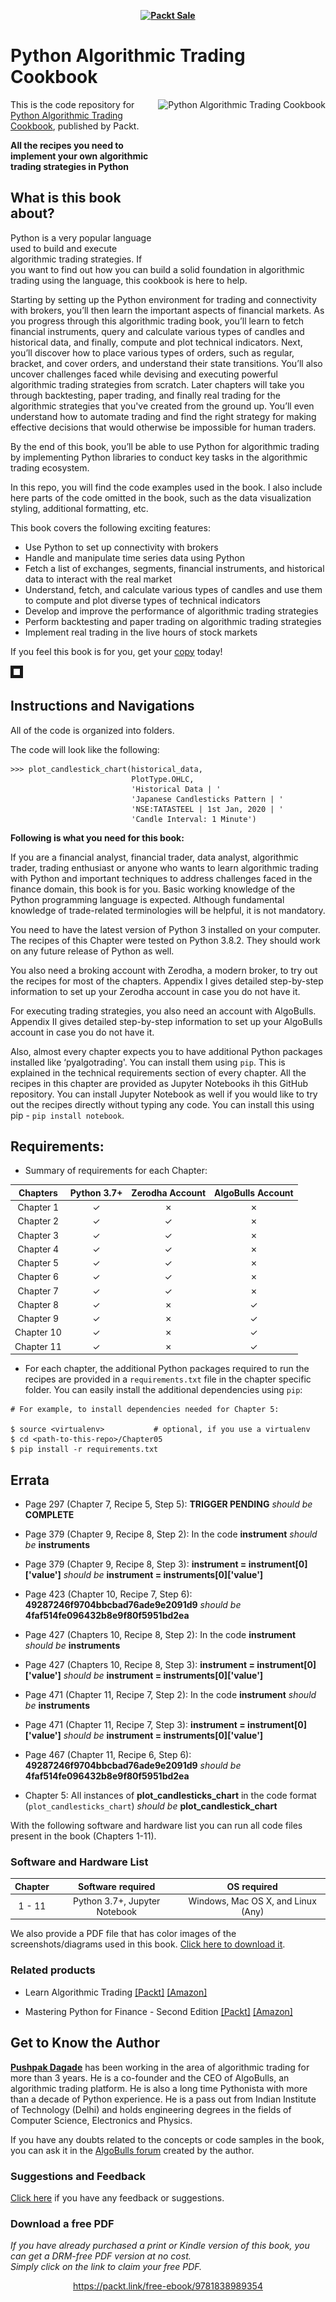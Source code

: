 
<b><p align='center'>[![Packt Sale](https://static.packt-cdn.com/assets/images/packt+events/Improve_UX.png)](https://packt.link/algotradingpython)</p></b> 




# Python Algorithmic Trading Cookbook

<a href="https://www.packtpub.com/product/python-algorithmic-trading-cookbook/9781838989354?utm_source=github&utm_medium=repository&utm_campaign=9781838989354"><img src="https://static.packt-cdn.com/products/9781838989354/cover/smaller" alt="Python Algorithmic Trading Cookbook" height="256px" align="right"></a>

This is the code repository for [Python Algorithmic Trading Cookbook](https://www.packtpub.com/product/python-algorithmic-trading-cookbook/9781838989354?utm_source=github&utm_medium=repository&utm_campaign=9781838989354), published by Packt.

**All the recipes you need to implement your own algorithmic trading strategies in Python**

## What is this book about?
Python is a very popular language used to build and execute algorithmic trading strategies. If you want to find out how you can build a solid foundation in algorithmic trading using the language, this cookbook is here to help.

Starting by setting up the Python environment for trading and connectivity with brokers, you’ll then learn the important aspects of financial markets. As you progress through this algorithmic trading book, you’ll learn to fetch financial instruments, query and calculate various types of candles and historical data, and finally, compute and plot technical indicators. Next, you’ll discover how to place various types of orders, such as regular, bracket, and cover orders, and understand their state transitions. You’ll also uncover challenges faced while devising and executing powerful algorithmic trading strategies from scratch. Later chapters will take you through backtesting, paper trading, and finally real trading for the algorithmic strategies that you've created from the ground up. You’ll even understand how to automate trading and find the right strategy for making effective decisions that would otherwise be impossible for human traders.

By the end of this book, you’ll be able to use Python for algorithmic trading by implementing Python libraries to conduct key tasks in the algorithmic trading ecosystem.

In this repo, you will find the code examples used in the book. I also include here parts of the code omitted in the book, such as the data visualization styling, additional formatting, etc.

This book covers the following exciting features: 
* Use Python to set up connectivity with brokers
* Handle and manipulate time series data using Python
* Fetch a list of exchanges, segments, financial instruments, and historical data to interact with the real market
* Understand, fetch, and calculate various types of candles and use them to compute and plot diverse types of technical indicators
* Develop and improve the performance of algorithmic trading strategies
* Perform backtesting and paper trading on algorithmic trading strategies
* Implement real trading in the live hours of stock markets

If you feel this book is for you, get your [copy](https://www.amazon.com/dp/B089D1584M) today!

<a href="https://www.packtpub.com/?utm_source=github&utm_medium=banner&utm_campaign=GitHubBanner"><img src="https://raw.githubusercontent.com/PacktPublishing/GitHub/master/GitHub.png" alt="https://www.packtpub.com/" border="5" /></a>

## Instructions and Navigations
All of the code is organized into folders.

The code will look like the following:
```
>>> plot_candlestick_chart(historical_data,
                           PlotType.OHLC,
                           'Historical Data | '
                           'Japanese Candlesticks Pattern | '
                           'NSE:TATASTEEL | 1st Jan, 2020 | '
                           'Candle Interval: 1 Minute')

```

**Following is what you need for this book:**

If you are a financial analyst, financial trader, data analyst, algorithmic trader, trading enthusiast or anyone who wants to learn algorithmic trading with Python and important techniques to address challenges faced in the finance domain, this book is for you. Basic working knowledge of the Python programming language is expected. Although fundamental knowledge of trade-related terminologies will be helpful, it is not mandatory.

You need to have the latest version of Python 3 installed on your computer. The recipes of this Chapter were tested on Python 3.8.2. They should work on any 
future release of Python as well. 

You also need a broking account with Zerodha, a modern broker, to try out the  recipes for most of the chapters. Appendix I gives detailed step-by-step information to set up your Zerodha account in case you do not have it. 

For executing trading strategies, you also need an account with AlgoBulls. Appendix II gives detailed step-by-step information to set up your AlgoBulls account in case you do not have it.

Also, almost every chapter expects you to have additional Python packages installed like ‘pyalgotrading'. You can install them using `pip`. This is explained in the technical requirements section of every chapter. All the recipes in this chapter are provided as Jupyter Notebooks ih this GitHub repository. You can install Jupyter Notebook as well if you would like to try out the recipes directly without typing any code. You can install this using pip - `pip install notebook`.

## Requirements:
- Summary of requirements for each Chapter:

| Chapters    | Python 3\.7\+ | Zerodha Account  | AlgoBulls Account |
|:-----------:|:-------------:|:----------------:|:-----------------:|
|  Chapter 1  | ✓             | ✗               | ✗                 |
|  Chapter 2  | ✓             | ✓               | ✗                 |
|  Chapter 3  | ✓             | ✓               | ✗                 |
|  Chapter 4  | ✓             | ✓               | ✗                 |
|  Chapter 5  | ✓             | ✓               | ✗                 |
|  Chapter 6  | ✓             | ✓               | ✗                 |
|  Chapter 7  | ✓             | ✓               | ✗                 |
|  Chapter 8  | ✓             | ✗               | ✓                 |
|  Chapter 9  | ✓             | ✗               | ✓                 |
|  Chapter 10 | ✓             | ✗               | ✓                 |
|  Chapter 11 | ✓             | ✗               | ✓                 |

- For each chapter, the additional Python packages required to run the recipes are provided in a `requirements.txt` file in the chapter specific folder.
You can easily install the additional dependencies using `pip`:

```
# For example, to install dependencies needed for Chapter 5:

$ source <virtualenv>           # optional, if you use a virtualenv
$ cd <path-to-this-repo>/Chapter05
$ pip install -r requirements.txt
```

## Errata

* Page 297 (Chapter 7, Recipe 5, Step 5): **TRIGGER PENDING** _should be_ **COMPLETE**

* Page 379 (Chapter 9, Recipe 8, Step 2): In the code **instrument** _should be_ **instruments**

* Page 379 (Chapter 9, Recipe 8, Step 3): **instrument = instrument[0]['value']** _should be_ **instrument = instruments[0]['value']**

* Page 423 (Chapter 10, Recipe 7, Step 6): **49287246f9704bbcbad76ade9e2091d9** _should be_ **4faf514fe096432b8e9f80f5951bd2ea**

* Page 427 (Chapters 10, Recipe 8, Step 2): In the code **instrument** _should be_ **instruments**

* Page 427 (Chapters 10, Recipe 8, Step 3): **instrument = instrument[0]['value']** _should be_ **instrument = instruments[0]['value']**

* Page 471 (Chapter 11, Recipe 7, Step 2): In the code **instrument** _should be_ **instruments**

* Page 471 (Chapter 11, Recipe 7, Step 3): **instrument = instrument[0]['value']** _should be_ **instrument = instruments[0]['value']**

* Page 467 (Chapter 11, Recipe 6, Step 6): **49287246f9704bbcbad76ade9e2091d9** _should be_ **4faf514fe096432b8e9f80f5951bd2ea**

* Chapter 5: All instances of **plot_candlesticks_chart** in the code format (```plot_candlesticks_chart```) _should be_ **plot_candlestick_chart** 

With the following software and hardware list you can run all code files present in the book (Chapters 1-11).

### Software and Hardware List

| Chapter  | Software required                                                                    | OS required                        |
| :------: | :-----------------------------------------------------------------------------------:| :---------------------------------:|
| 1 - 11   |   Python 3.7+, Jupyter Notebook                                      						          | Windows, Mac OS X, and Linux (Any) |


We also provide a PDF file that has color images of the screenshots/diagrams used in this book. [Click here to download it](https://static.packt-cdn.com/downloads/9781838989354_ColorImages.pdf).


### Related products <Other books you may enjoy>
* Learn Algorithmic Trading [[Packt]](https://www.packtpub.com/product/learn-algorithmic-trading/9781789348347) [[Amazon]](https://www.amazon.com/dp/178934834X)

* Mastering Python for Finance - Second Edition [[Packt]](https://www.packtpub.com/product/mastering-python-for-finance-second-edition/9781789346466) [[Amazon]](https://www.amazon.com/dp/1789346460)

## Get to Know the Author
**[Pushpak Dagade](https://www.linkedin.com/in/pushpak-dagade-47275121/)** 
has been working in the area of algorithmic trading for more than 3 years. He is a co-founder and the CEO of AlgoBulls, an algorithmic trading platform. He is also a long time Pythonista with more than a decade of Python experience. He is a pass out from Indian Institute of Technology (Delhi) and holds engineering degrees in the fields of Computer Science, Electronics and Physics.

If you have any doubts related to the concepts or code samples in the book, you can ask it in the [AlgoBulls forum](https://community.algobulls.com/t/about-the-python-algorithmic-trading-cookbook-category/58) created by the author.

### Suggestions and Feedback
[Click here](https://docs.google.com/forms/d/e/1FAIpQLSdy7dATC6QmEL81FIUuymZ0Wy9vH1jHkvpY57OiMeKGqib_Ow/viewform) if you have any feedback or suggestions.
### Download a free PDF

 <i>If you have already purchased a print or Kindle version of this book, you can get a DRM-free PDF version at no cost.<br>Simply click on the link to claim your free PDF.</i>
<p align="center"> <a href="https://packt.link/free-ebook/9781838989354">https://packt.link/free-ebook/9781838989354 </a> </p>